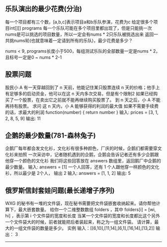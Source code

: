 ## 乐队演出的最少花费(分治)

每一个项目都有三个数，[a,b,c]表示项目a和b乐队参演，花费为c
给定很多个项目int[][] programs
每一个乐队可能在多个项目里都出现了，但是只能挑一次
nums是可以挑选的项目数量，所以一定会有nums * 2只乐队被挑选出来
返回一共挑nums轮(也就意味着一定请到所有的乐队)，最少花费是多少？

nums < 9, programs长度小于500，每组测试乐队的全部数量一定是nums * 2，且标号一定是0 ~ nums * 2-1







## 股票问题

股民小 A 有一天穿越回到了 n 天前，他能记住某只股票连续 n 天的价格；他手上有足够多的启动资金，他可以在这 n 天内多次交易，但是有个限制2
如果已经购买了一个股票，在卖出它之前就不能再继续购买股票了。
到 n 天之后，小 A 不能再持有股票。
求问 这 n 天内，小 A 能够获得的利润的最大值
如果不需要手续费的话，求最大的利润
function(number) {
return number
}
输入: prices = [3, 1, 2, 8, 5, 9]
输出: 11



## 企鹅的最少数量(781-森林兔子)

企鹅厂每年都会发文化衫，文化衫有很多种颜色，厂庆的时候，企鹅们都需要穿文化衫来拍照
一次采访中，记者随机遇到的企鹅，企鹅会告诉记者还有多少企鹅跟他穿一个颜色的文化衫
我们将这些回答放在 answers 数组里，返回鹅厂中企鹅的最少数量。
输入: answers = [1]
一个人回答，还有 1 个人跟他穿一样颜色的文化衫，所以最少是 2个人，
输出 2
输入: answers = [1, 1, 2]
输出: 5



## 俄罗斯信封套娃问题(最长递增子序列)

WXG 的秘书有一堆的文件袋，现在秘书需要把文件袋嵌套收纳起来。请你帮他计算下，最大嵌套数量。
给你一个二维整数数组 folders ，其中 folders[i] = [wi, hi] ，表示第 i 个文件袋的宽度和长度
当某一个文件袋的宽度和长度都比这个另外一个文件袋大的时候，前者就能把后者装起来，称之为一组文件袋。
请计算，最大的一组文件袋的数量是多少。
实例
输入：[[6,10],[11,14],[6,1],[16,14],[13,2]]
输出： 3





---

